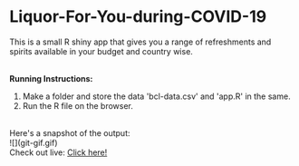 # Liquor-For-You-during-COVID-19
This is a small R shiny app that gives you a range of refreshments and spirits available in your budget and country wise.

<br>
<B>Running Instructions:</b><br>
<ol>
<li>Make a folder and store the data 'bcl-data.csv' and 'app.R' in the same.
<li>Run the R file on the browser.
</ol> <br>
Here's a snapshot of the output: <br>
![](git-gif.gif)
<br>
Check out live: 
<a href='https://slavvy-coelho-25.shinyapps.io/RaiseYourSpiritsWithSpiritsThisQuarantine/'> Click here!<b></b> </a>



